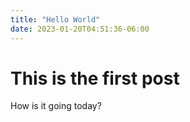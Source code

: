```yaml
---
title: "Hello World"
date: 2023-01-20T04:51:36-06:00
---
```


# This is the first post

How is it going today? 